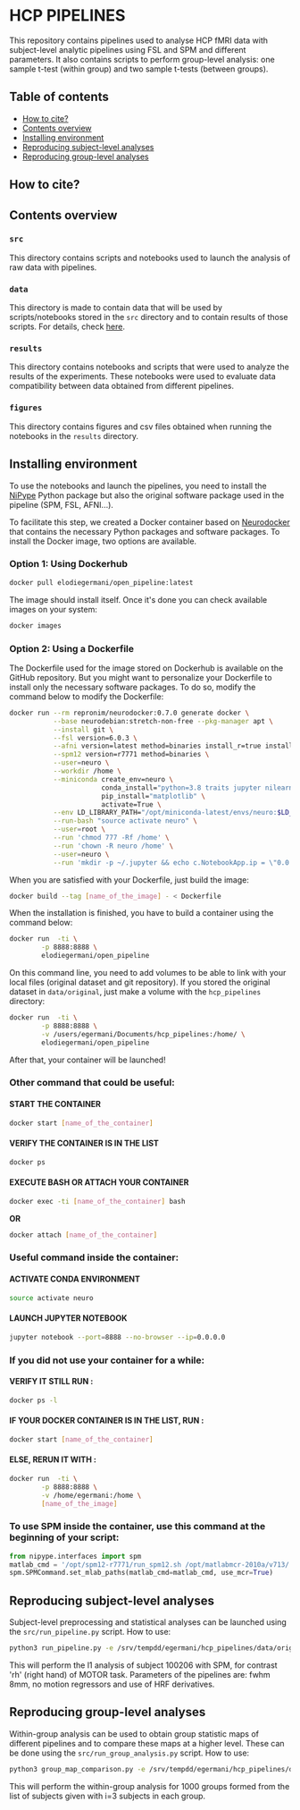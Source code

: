 # HCP PIPELINES 

This repository contains pipelines used to analyse HCP fMRI data with subject-level analytic pipelines using FSL and SPM and different parameters. It also contains scripts to perform group-level analysis: one sample t-test (within group) and two sample t-tests (between groups). 

## Table of contents
   * [How to cite?](#how-to-cite)
   * [Contents overview](#contents-overview)
   * [Installing environment](#installing-environment)
   * [Reproducing subject-level analyses](#reproducing-subject-level-analyses)
   * [Reproducing group-level analyses](#reproducing-group-level-analyses)

## How to cite?


## Contents overview

### `src`

This directory contains scripts and notebooks used to launch the analysis of raw data with pipelines. 

### `data`

This directory is made to contain data that will be used by scripts/notebooks stored in the `src` directory and to contain results of those scripts. For details, check [here](#download-necessary-data).

### `results`

This directory contains notebooks and scripts that were used to analyze the results of the experiments. These notebooks were used to evaluate data compatibility between data obtained from different pipelines. 

### `figures`

This directory contains figures and csv files obtained when running the notebooks in the `results` directory.

## Installing environment 

To use the notebooks and launch the pipelines, you need to install the [NiPype](https://nipype.readthedocs.io/en/latest/users/install.html) Python package but also the original software package used in the pipeline (SPM, FSL, AFNI...). 

To facilitate this step, we created a Docker container based on [Neurodocker](https://github.com/ReproNim/neurodocker) that contains the necessary Python packages and software packages. To install the Docker image, two options are available.

### Option 1: Using Dockerhub
```bash
docker pull elodiegermani/open_pipeline:latest
```

The image should install itself. Once it's done you can check available images on your system:

```bash
docker images
```

### Option 2: Using a Dockerfile 
The Dockerfile used for the image stored on Dockerhub is available on the GitHub repository. But you might want to personalize your Dockerfile to install only the necessary software packages. To do so, modify the command below to modify the Dockerfile: 

```bash
docker run --rm repronim/neurodocker:0.7.0 generate docker \
           --base neurodebian:stretch-non-free --pkg-manager apt \
           --install git \
           --fsl version=6.0.3 \
           --afni version=latest method=binaries install_r=true install_r_pkgs=true install_python2=true install_python3=true \
           --spm12 version=r7771 method=binaries \
           --user=neuro \
           --workdir /home \
           --miniconda create_env=neuro \
                       conda_install="python=3.8 traits jupyter nilearn graphviz nipype scikit-image" \
                       pip_install="matplotlib" \
                       activate=True \
           --env LD_LIBRARY_PATH="/opt/miniconda-latest/envs/neuro:$LD_LIBRARY_PATH" \
           --run-bash "source activate neuro" \
           --user=root \
           --run 'chmod 777 -Rf /home' \
           --run 'chown -R neuro /home' \
           --user=neuro \
           --run 'mkdir -p ~/.jupyter && echo c.NotebookApp.ip = \"0.0.0.0\" > ~/.jupyter/jupyter_notebook_config.py' > Dockerfile
```

When you are satisfied with your Dockerfile, just build the image:

```bash
docker build --tag [name_of_the_image] - < Dockerfile
```

When the installation is finished, you have to build a container using the command below:

```bash
docker run 	-ti \
		-p 8888:8888 \
		elodiegermani/open_pipeline
```

On this command line, you need to add volumes to be able to link with your local files (original dataset and git repository). If you stored the original dataset in `data/original`, just make a volume with the `hcp_pipelines` directory:

```bash
docker run 	-ti \
		-p 8888:8888 \
		-v /users/egermani/Documents/hcp_pipelines:/home/ \
		elodiegermani/open_pipeline
``` 

After that, your container will be launched! 

### Other command that could be useful: 
#### START THE CONTAINER 

```bash
docker start [name_of_the_container]
```

#### VERIFY THE CONTAINER IS IN THE LIST 

```bash
docker ps
```

#### EXECUTE BASH OR ATTACH YOUR CONTAINER 

```bash
docker exec -ti [name_of_the_container] bash
```

**OR**

```bash
docker attach [name_of_the_container]
```

### Useful command inside the container: 
#### ACTIVATE CONDA ENVIRONMENT

```bash
source activate neuro
```

#### LAUNCH JUPYTER NOTEBOOK

```bash
jupyter notebook --port=8888 --no-browser --ip=0.0.0.0
```

### If you did not use your container for a while: 
#### VERIFY IT STILL RUN : 

```bash
docker ps -l
```

#### IF YOUR DOCKER CONTAINER IS IN THE LIST, RUN :

```bash
docker start [name_of_the_container]
```

#### ELSE, RERUN IT WITH : 

```bash
docker run 	-ti \
		-p 8888:8888 \
		-v /home/egermani:/home \
		[name_of_the_image]
```

### To use SPM inside the container, use this command at the beginning of your script:

```python
from nipype.interfaces import spm
matlab_cmd = '/opt/spm12-r7771/run_spm12.sh /opt/matlabmcr-2010a/v713/ script'
spm.SPMCommand.set_mlab_paths(matlab_cmd=matlab_cmd, use_mcr=True)
```

## Reproducing subject-level analyses

Subject-level preprocessing and statistical analyses can be launched using the `src/run_pipeline.py` script. 
How to use: 
```bash
python3 run_pipeline.py -e /srv/tempdd/egermani/hcp_pipelines/data/original -r /srv/tempdd/egermani/hcp_pipelines/data/derived -s '["100206"]' -o '["l1"]' -S 'SPM' -t '["MOTOR"]' -c '["rh"]' -f 8 -p 0 -h 'derivatives'
```
This will perform the l1 analysis of subject 100206 with SPM, for contrast 'rh' (right hand) of MOTOR task. Parameters of the pipelines are: fwhm 8mm, no motion regressors and use of HRF derivatives. 

## Reproducing group-level analyses

Within-group analysis can be used to obtain group statistic maps of different pipelines and to compare these maps at a higher level. 
These can be done using the `src/run_group_analysis.py` script.
How to use:
```bash
python3 group_map_comparison.py -e /srv/tempdd/egermani/hcp_pipelines/data/derived/subject_level/"$dataset_name"/original -r /srv/tempdd/egermani/hcp_pipelines/data/derived/group_analysis/"$dataset_name" -s '["100206","100307","100410",...]' -c '["rh"]' -n 1000 -i 3
```
This will perform the within-group analysis for 1000 groups formed from the list of subjects given with i=3 subjects in each group. 